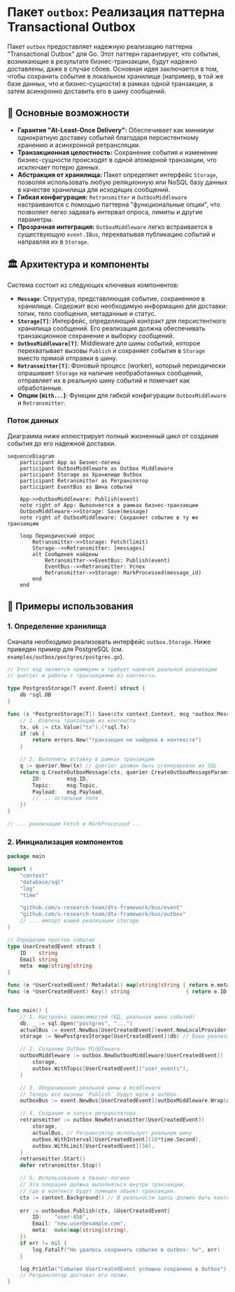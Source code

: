 # Пакет `outbox`: Реализация паттерна Transactional Outbox

Пакет `outbox` предоставляет надежную реализацию паттерна "Transactional Outbox" для Go. Этот паттерн гарантирует, что события, возникающие в результате бизнес-транзакции, будут надежно доставлены, даже в случае сбоев. Основная идея заключается в том, чтобы сохранить событие в локальном хранилище (например, в той же базе данных, что и бизнес-сущности) в рамках одной транзакции, а затем асинхронно доставить его в шину сообщений.

## 🚀 Основные возможности

- **Гарантия "At-Least-Once Delivery":** Обеспечивает как минимум однократную доставку событий благодаря персистентному хранению и асинхронной ретрансляции.
- **Транзакционная целостность:** Сохранение события и изменение бизнес-сущности происходят в одной атомарной транзакции, что исключает потерю данных.
- **Абстракция от хранилища:** Пакет определяет интерфейс `Storage`, позволяя использовать любую реляционную или NoSQL базу данных в качестве хранилища для исходящих сообщений.
- **Гибкая конфигурация:** `Retransmitter` и `OutboxMiddleware` настраиваются с помощью паттерна "функциональные опции", что позволяет легко задавать интервал опроса, лимиты и другие параметры.
- **Прозрачная интеграция:** `OutboxMiddleware` легко встраивается в существующую `event.IBus`, перехватывая публикацию событий и направляя их в `Storage`.

## 🏛️ Архитектура и компоненты

Система состоит из следующих ключевых компонентов:

- **`Message`**: Структура, представляющая событие, сохраненное в хранилище. Содержит всю необходимую информацию для доставки: топик, тело сообщения, метаданные и статус.
- **`Storage[T]`**: Интерфейс, определяющий контракт для персистентного хранилища сообщений. Его реализация должна обеспечивать транзакционное сохранение и выборку сообщений.
- **`OutboxMiddleware[T]`**: Middleware для шины событий, которое перехватывает вызовы `Publish` и сохраняет события в `Storage` вместо прямой отправки в шину.
- **`Retransmitter[T]`**: Фоновый процесс (worker), который периодически опрашивает `Storage` на наличие необработанных сообщений, отправляет их в реальную шину событий и помечает как обработанные.
- **Опции (`With...`)**: Функции для гибкой конфигурации `OutboxMiddleware` и `Retransmitter`.

### Поток данных

Диаграмма ниже иллюстрирует полный жизненный цикл от создания события до его надежной доставки.

```mermaid
sequenceDiagram
    participant App as Бизнес-логика
    participant OutboxMiddleware as Outbox Middleware
    participant Storage as Хранилище Outbox
    participant Retransmitter as Ретранслятор
    participant EventBus as Шина событий

    App->>OutboxMiddleware: Publish(event)
    note right of App: Выполняется в рамках бизнес-транзакции
    OutboxMiddleware->>Storage: Save(message)
    note right of OutboxMiddleware: Сохраняет событие в ту же транзакцию

    loop Периодический опрос
        Retransmitter->>Storage: Fetch(limit)
        Storage-->>Retransmitter: [messages]
        alt Сообщения найдены
            Retransmitter->>EventBus: Publish(event)
            EventBus-->>Retransmitter: Успех
            Retransmitter->>Storage: MarkProcessed(message_id)
        end
    end
```

## 📖 Примеры использования

### 1. Определение хранилища

Сначала необходимо реализовать интерфейс `outbox.Storage`. Ниже приведен пример для PostgreSQL (см. `examples/outbox/postgres/postgres.go`).

```go
// Этот код является примером и требует наличия реальной реализации
// querier и работы с транзакциями из контекста.

type PostgresStorage[T event.Event] struct {
	db *sql.DB
}

func (s *PostgresStorage[T]) Save(ctx context.Context, msg *outbox.Message) error {
	// 1. Извлечь транзакцию из контекста
	tx, ok := ctx.Value("tx").(*sql.Tx)
	if !ok {
		return errors.New("транзакция не найдена в контексте")
	}

	// 2. Выполнить вставку в рамках транзакции
	q := querier.New(tx) // querier должен быть сгенерирован из SQL
	return q.CreateOutboxMessage(ctx, querier.CreateOutboxMessageParams{
		ID:        msg.ID,
		Topic:     msg.Topic,
		Payload:   msg.Payload,
		// ... остальные поля
	})
}

// ... реализации Fetch и MarkProcessed ...
```

### 2. Инициализация компонентов

```go
package main

import (
	"context"
	"database/sql"
	"log"
	"time"

	"github.com/x-research-team/dtx-framework/bus/event"
	"github.com/x-research-team/dtx-framework/bus/outbox"
	// ... импорт вашей реализации storage
)

// Определим простое событие
type UserCreatedEvent struct {
	ID    string
	Email string
	meta  map[string]string
}

func (e *UserCreatedEvent) Metadata() map[string]string { return e.meta }
func (e *UserCreatedEvent) Key() string                  { return e.ID }


func main() {
	// 1. Настройка зависимостей (БД, реальная шина событий)
	db, _ := sql.Open("postgres", "...")
	actualBus := event.NewBus[UserCreatedEvent](event.NewLocalProvider[UserCreatedEvent]())
	storage := NewPostgresStorage[UserCreatedEvent](db) // Ваша реализация

	// 2. Создание Outbox Middleware
	outboxMiddleware := outbox.NewOutboxMiddleware[UserCreatedEvent](
		storage,
		outbox.WithTopic[UserCreatedEvent]("user_events"),
	)

	// 3. Оборачивание реальной шины в middleware
	// Теперь все вызовы `Publish` будут идти в outbox.
	outboxBus := event.NewBus[UserCreatedEvent](outboxMiddleware.Wrap(actualBus.Provider()))

	// 4. Создание и запуск ретранслятора
	retransmitter := outbox.NewRetransmitter[UserCreatedEvent](
		storage,
		actualBus, // Ретранслятор использует реальную шину
		outbox.WithInterval[UserCreatedEvent](10*time.Second),
		outbox.WithLimit[UserCreatedEvent](50),
	)
	retransmitter.Start()
	defer retransmitter.Stop()

	// 5. Использование в бизнес-логике
	// Эта операция должна выполняться внутри транзакции,
	// где в контекст будет помещен объект транзакции.
	ctx := context.Background() // В реальности здесь должен быть контекст с транзакцией
	
	err := outboxBus.Publish(ctx, &UserCreatedEvent{
		ID:    "user-456",
		Email: "new.user@example.com",
		meta:  make(map[string]string),
	})
	if err != nil {
		log.Fatalf("Не удалось сохранить событие в outbox: %v", err)
	}

	log.Println("Событие UserCreatedEvent успешно сохранено в Outbox")
	// Ретранслятор доставит его позже.
}
